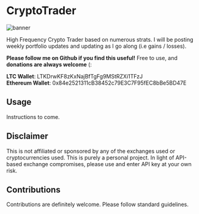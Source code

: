 # CryptoTrader

![banner](https://strategictechinvestor.com/acq/wp-content/uploads/2017/08/Lifetime-Opportunity.png)


High Frequency Crypto Trader based on numerous strats. I will be posting weekly portfolio updates and updating as I go along (i.e gains / losses).

**Please follow me on Github if you find this useful!** Free to use, and **donations are always welcome** (:


**LTC Wallet**: LTKDrwKF8zKxNajBfTgFg9MStRZXi1TFzJ  
**Ethereum Wallet**: 0x84e2521311cB38452c79E3C7F95fEC8bBe5BD47E  

## Usage

Instructions to come.

## Disclaimer

This is not affiliated or sponsored by any of the exchanges used or cryptocurrencies used. This is purely a personal project. In light of API-based exchange compromises, please use and enter API key at your own risk.

## Contributions

Contributions are definitely welcome. Please follow standard guidelines.